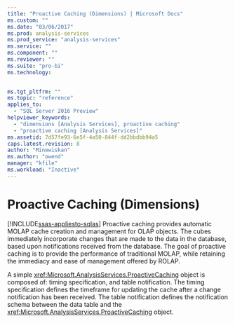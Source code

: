 ```yaml
---
title: "Proactive Caching (Dimensions) | Microsoft Docs"
ms.custom: ""
ms.date: "03/06/2017"
ms.prod: analysis-services
ms.prod_service: "analysis-services"
ms.service: ""
ms.component: ""
ms.reviewer: ""
ms.suite: "pro-bi"
ms.technology: 
  

ms.tgt_pltfrm: ""
ms.topic: "reference"
applies_to: 
  - "SQL Server 2016 Preview"
helpviewer_keywords: 
  - "dimensions [Analysis Services], proactive caching"
  - "proactive caching [Analysis Services]"
ms.assetid: 7d57fe93-6e5f-4a50-844f-dd2bbdbb94a5
caps.latest.revision: 8
author: "Minewiskan"
ms.author: "owend"
manager: "kfile"
ms.workload: "Inactive"
---
```

# Proactive Caching (Dimensions)
[!INCLUDE[ssas-appliesto-sqlas](../../includes/ssas-appliesto-sqlas.md)]
  Proactive caching provides automatic MOLAP cache creation and management for OLAP objects. The cubes immediately incorporate changes that are made to the data in the database, based upon notifications received from the database. The goal of proactive caching is to provide the performance of traditional MOLAP, while retaining the immediacy and ease of management offered by ROLAP.  
  
 A simple <xref:Microsoft.AnalysisServices.ProactiveCaching> object is composed of: timing specification, and table notification. The timing specification defines the timeframe for updating the cache after a change notification has been received. The table notification defines the notification schema between the data table and the <xref:Microsoft.AnalysisServices.ProactiveCaching> object.  
  
  
